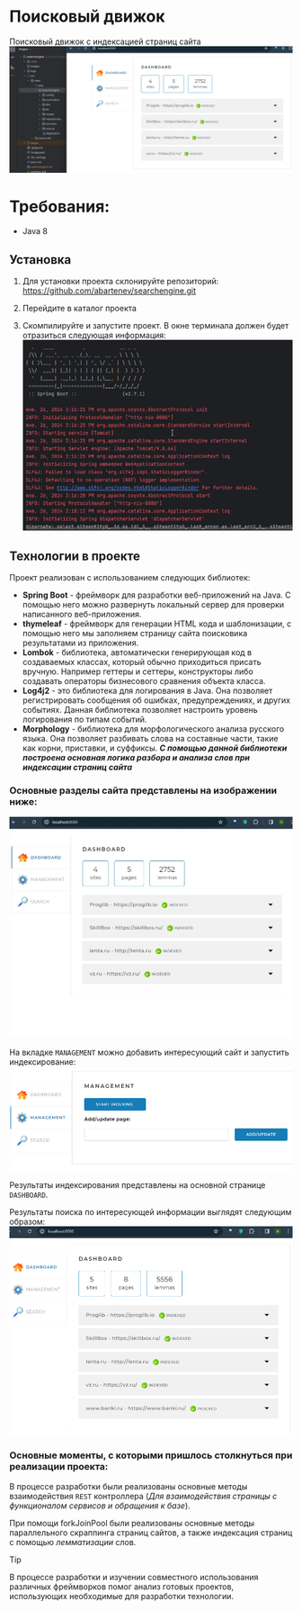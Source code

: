 # Поисковый движок

Поисковый движок с индексацией страниц сайта
![Лого](images/logo.png)

# Требования:
* Java 8

## Установка
1) Для установки проекта склонируйте репозиторий:
https://github.com/abartenev/searchengine.git

2) Перейдите в каталог проекта
3) Скомпилируйте и запустите проект. В окне терминала должен будет отразиться следующая информация:
![Окно терминала сразу после запуска](images/terminal_info_when_app_started.png)

## Технологии в проекте
Проект реализован с использованием следующих библиотек:
* **Spring Boot** - фреймворк для разработки веб-приложений на Java. С помощью него можно развернуть локальный сервер для проверки написанного веб-приложения. 
* **thymeleaf** - фреймворк для генерации HTML кода и шаблонизации, 
с помощью него мы заполняем страницу сайта поисковика результатами из приложения.
* **Lombok** - библиотека, автоматически генерирующая код в создаваемых классах, который обычно приходиться присать вручную. 
Например геттеры и сеттеры, конструкторы либо создавать операторы бизнесового сравнения объекта класса.
* **Log4j2** - это библиотека для логирования в Java. Она позволяет регистрировать сообщения об ошибках, предупреждениях, и других событиях. Данная библиотека позволяет настроить уровень логирования по типам событий.
* **Morphology** - библиотека для морфологического анализа русского языка. Она позволяет разбивать слова на составные части, такие как корни, приставки, и суффиксы. 
**_С помощью данной библиотеки построена основная логика разбора и анализа слов при индексации страниц сайта_**

### Основные разделы сайта представлены на изображении ниже:
![Основные разделы сайта](images/page_parts.gif)

На вкладке `MANAGEMENT` можно добавить интересующий сайт и запустить индексирование:
![Вкладка добавления сайта для индексирования](images/add_page4index.png)

Результаты индексирования представлены на основной странице `DASHBOARD`.

Результаты поиска по интересующей информации выглядят следующим образом:
![Пример использования поиска по индексированным страницам](images/searchres_exampl.gif)

### Основные моменты, с которыми пришлось столкнуться при реализации проекта:
В процессе разработки были реализованы основные методы взаимодействия `REST` контроллера (_Для взаимодействия страницы с функционалом сервисов и обращения к базе_).

При помощи forkJoinPool были реализованы основные методы параллельного скраппинга страниц сайтов, а также индексация страниц с помощью _лемматизации_ слов.

> [!TIP]
> В процессе разработки и изучении совместного использования различных фреймворков помог анализ готовых проектов, использующих необходимые для разработки технологии. 

